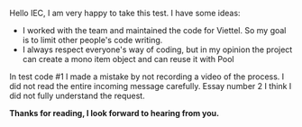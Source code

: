 Hello IEC, I am very happy to take this test.
I have some ideas:
- I worked with the team and maintained the code for Viettel. So my goal is to limit other people's code writing.
- I always respect everyone's way of coding, but in my opinion the project can create a mono item object and can reuse it with Pool

In test code #1
I made a mistake by not recording a video of the process. I did not read the entire incoming message carefully.
Essay number 2 I think I did not fully understand the request.

**Thanks for reading, I look forward to hearing from you.**
